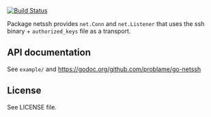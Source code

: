[![Build Status](https://travis-ci.org/problame/go-netssh.svg?branch=master)](https://travis-ci.org/problame/go-netssh)

Package netssh provides `net.Conn` and `net.Listener` that uses the ssh binary + `authorized_keys` file as a transport.

## API documentation

See `example/` and https://godoc.org/github.com/problame/go-netssh

## License

See LICENSE file.
